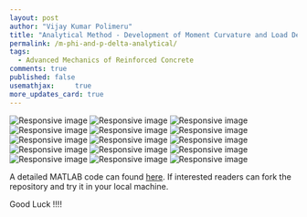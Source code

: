 ```yaml
---
layout: post
author: "Vijay Kumar Polimeru"
title: "Analytical Method - Development of Moment Curvature and Load Deflection Curves of an RCC Column"
permalink: /m-phi-and-p-delta-analytical/
tags:
  - Advanced Mechanics of Reinforced Concrete
comments: true
published: false
usemathjax:     true
more_updates_card: true
---
```


<link rel="stylesheet" href="{{ "/assets/css4.1/bootstrapcustom.min.css" crossorigin="anonymous" | relative_url }}">

<div class="bootstrapiso">
<img src="{{ "/images/amrc/P_Delta-blog/Slide1.PNG" | relative_url }}" class="img-fluid" alt="Responsive image">
<img src="{{ "/images/amrc/P_Delta-blog/Slide2.PNG" | relative_url }}" class="img-fluid" alt="Responsive image">
<img src="{{ "/images/amrc/P_Delta-blog/Slide3.PNG" | relative_url }}" class="img-fluid" alt="Responsive image">
<img src="{{ "/images/amrc/P_Delta-blog/Slide4.PNG" | relative_url }}" class="img-fluid" alt="Responsive image">
<img src="{{ "/images/amrc/P_Delta-blog/Slide5.PNG" | relative_url }}" class="img-fluid" alt="Responsive image">
<img src="{{ "/images/amrc/P_Delta-blog/Slide6.PNG" | relative_url }}" class="img-fluid" alt="Responsive image">
<img src="{{ "/images/amrc/P_Delta-blog/Slide7.PNG" | relative_url }}" class="img-fluid" alt="Responsive image">
<img src="{{ "/images/amrc/P_Delta-blog/Slide8.PNG" | relative_url }}" class="img-fluid" alt="Responsive image">
<img src="{{ "/images/amrc/P_Delta-blog/Slide9.PNG" | relative_url }}" class="img-fluid" alt="Responsive image">
<img src="{{ "/images/amrc/P_Delta-blog/Slide10.PNG" | relative_url }}" class="img-fluid" alt="Responsive image">
<img src="{{ "/images/amrc/P_Delta-blog/Slide11.PNG" | relative_url }}" class="img-fluid" alt="Responsive image">
<img src="{{ "/images/amrc/P_Delta-blog/Slide12.PNG" | relative_url }}" class="img-fluid" alt="Responsive image">
<img src="{{ "/images/amrc/P_Delta-blog/Slide13.PNG" | relative_url }}" class="img-fluid" alt="Responsive image">
<img src="{{ "/images/amrc/P_Delta-blog/Slide14.PNG" | relative_url }}" class="img-fluid" alt="Responsive image">
<img src="{{ "/images/amrc/P_Delta-blog/Slide15.PNG" | relative_url }}" class="img-fluid" alt="Responsive image">
</div>

A detailed MATLAB code can found [here](put-github-repo-link-here). If interested readers can fork the repository and try it in your local machine.

Good Luck !!!!
